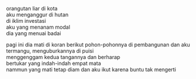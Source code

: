 orangutan liar di kota  
aku menganggur di hutan  
di iklim investasi  
aku yang menanam modal  
dia yang menuai badai

pagi ini dia mati di koran
berikut pohon-pohonnya di pembangunan
dan aku termangu, menguburkannya di puisi  
menggenggam kedua tangannya dan berharap  
bertukar yang indah-indah empat mata  
nammun yang mati tetap diam dan aku ikut
karena buntu tak mengerti